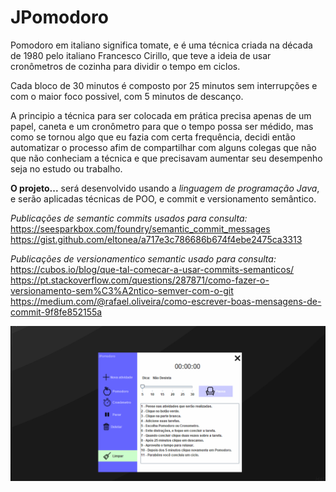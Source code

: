 # JPomodoro

Pomodoro em italiano significa tomate, e é uma técnica criada na década de 1980
pelo italiano Francesco Cirillo, que teve a ideia de usar cronômetros de cozinha para dividir
o tempo em ciclos.

Cada bloco de 30 minutos é composto por 25 minutos sem interrupções e com o maior foco possivel, com 5 minutos de descanço.

A principio a técnica para ser colocada em prática precisa apenas de um papel, caneta e um cronômetro para que o tempo possa ser médido,
mas como se tornou algo que eu fazia com certa frequência, decidi então automatizar o processo afim de compartilhar com alguns colegas que não
que não conheciam a técnica e que precisavam aumentar seu desempenho seja no estudo ou trabalho.

<strong>O projeto...</strong> será desenvolvido usando a <em>linguagem de programação Java</em>, e serão aplicadas técnicas de POO, e commit e versionamento semântico.

<em>Publicações de semantic commits usados para consulta: </em><br>
https://seesparkbox.com/foundry/semantic_commit_messages<br>
https://gist.github.com/eltonea/a717e3c786686b674f4ebe2475ca3313<br>

<em>Publicações de versionamentico semantic usado para consulta: </em><br>
https://cubos.io/blog/que-tal-comecar-a-usar-commits-semanticos/<br>
https://pt.stackoverflow.com/questions/287871/como-fazer-o-versionamento-sem%C3%A2ntico-semver-com-o-git<br>
https://medium.com/@rafael.oliveira/como-escrever-boas-mensagens-de-commit-9f8fe852155a<br>

![Demo](https://github.com/JamersonWalderson/jpomodoro/blob/master/gif-demo.gif)
